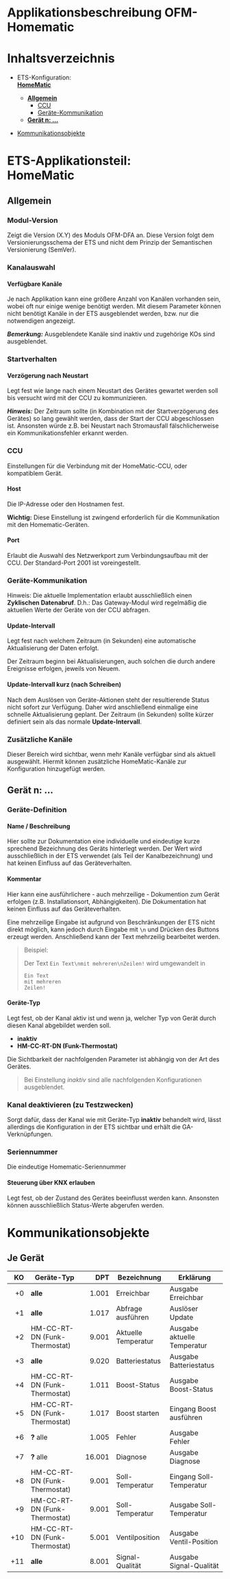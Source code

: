 <!-- SPDX-License-Identifier: AGPL-3.0-only -->
<!-- Copyright (C) 2025 Cornelius Köpp -->
# Applikationsbeschreibung OFM-Homematic



# Inhaltsverzeichnis

* ETS-Konfiguration:<br />
  [**HomeMatic**](#ets-applikationsteilhomematic)
    * [**Allgemein**](#allgemein)
      * [CCU](#ccu)
      * [Geräte-Kommunikation](#geräte-kommunikation)
    * [**Gerät n: ...**](#gerät-n-)
    <!-- * [**(mehr)**](#mehr) -->

* [Kommunikationsobjekte](#kommunikationsobjekte)






# ETS-Applikationsteil:<br />HomeMatic


## Allgemein

### Modul-Version

Zeigt die Version (X.Y) des Moduls OFM-DFA an.
Diese Version folgt dem Versionierungsschema der ETS und nicht dem Prinzip der Semantischen Versionierung (SemVer).


<!-- DOC -->
### Kanalauswahl

#### Verfügbare Kanäle

Je nach Applikation kann eine größere Anzahl von Kanälen vorhanden sein,
wobei oft nur einige wenige benötigt werden.
Mit diesem Parameter können nicht benötigt Kanäle in der ETS ausgeblendet werden, bzw. nur die notwendigen angezeigt.

***Bemerkung:***
Ausgeblendete Kanäle sind inaktiv und zugehörige KOs sind ausgeblendet.


### Startverhalten

#### Verzögerung nach Neustart

Legt fest wie lange nach einem Neustart des Gerätes gewartet werden soll
bis versucht wird mit der CCU zu kommunizieren.

***Hinweis:*** 
Der Zeitraum sollte (in Kombination mit der Startverzögerung des Gerätes) so lang gewählt werden, 
dass der Start der CCU abgeschlossen ist. 
Ansonsten würde z.B. bei Neustart nach Stromausfall fälschlicherweise ein Kommunikationsfehler erkannt werden.  


### CCU

Einstellungen für die Verbindung mit der HomeMatic-CCU, oder kompatiblem Gerät.

#### Host

Die IP-Adresse oder den Hostnamen fest.

**Wichtig:** Diese Einstellung ist zwingend erforderlich für die Kommunikation mit den Homematic-Geräten. 


#### Port

Erlaubt die Auswahl des Netzwerkport zum Verbindungsaufbau mit der CCU.
Der Standard-Port 2001 ist voreingestellt.


### Geräte-Kommunikation

Hinweis: Die aktuelle Implementation erlaubt ausschließlich einen **Zyklischen Datenabruf**.
D.h.: Das Gateway-Modul wird regelmäßig die aktuellen Werte der Geräte von der CCU abfragen.  

#### Update-Intervall

Legt fest nach welchem Zeitraum (in Sekunden) eine automatische Aktualisierung der Daten erfolgt.

Der Zeitraum beginn bei Aktualisierungen, auch solchen die durch andere Ereignisse erfolgen, jeweils von Neuem. 
 

#### Update-Intervall kurz (nach Schreiben)

Nach dem Auslösen von Geräte-Aktionen steht der resultierende Status nicht sofort zur Verfügung.
Daher wird anschließend einmalige eine schnelle Aktualisierung geplant.
Der Zeitraum (in Sekunden) sollte kürzer definiert sein als das normale **Update-Intervall**.

### Zusätzliche Kanäle
Dieser Bereich wird sichtbar, wenn mehr Kanäle verfügbar sind als aktuell ausgewählt. Hiermit können zusätzliche HomeMatic-Kanäle zur Konfiguration hinzugefügt werden.


## Gerät n: ...

### Geräte-Definition


<!-- DOC -->
#### Name / Beschreibung

Hier sollte zur Dokumentation eine individuelle und eindeutige kurze sprechend Bezeichnung des Geräts hinterlegt werden.
Der Wert wird ausschließlich in der ETS verwendet (als Teil der Kanalbezeichnung) und hat keinen Einfluss auf das Geräteverhalten.


<!-- DOC -->
#### Kommentar

Hier kann eine ausführlichere - auch mehrzeilige - Dokumention zum Gerät erfolgen (z.B. Installationsort, Abhängigkeiten).
Die Dokumentation hat keinen Einfluss auf das Geräteverhalten.

Eine mehrzeilige Eingabe ist aufgrund von Beschränkungen der ETS nicht direkt möglich,
kann jedoch durch Eingabe mit `\n` und Drücken des Buttons erzeugt werden.
Anschließend kann der Text mehrzeilig bearbeitet werden.

<!-- DOCEND -->
> Beispiel:
>
> Der Text `Ein Text\nmit mehreren\nZeilen!` wird umgewandelt in
> ```
> Ein Text
> mit mehreren
> Zeilen!
> ```


<!-- DOC -->
#### Geräte-Typ

Legt fest, ob der Kanal aktiv ist und wenn ja, 
welcher Typ von Gerät durch diesen Kanal abgebildet werden soll.

* **inaktiv**
* **HM-CC-RT-DN (Funk-Thermostat)**

Die Sichtbarkeit der nachfolgenden Parameter ist abhängig von der Art des Gerätes.  

> Bei Einstellung *inaktiv* sind alle nachfolgenden Konfigurationen ausgeblendet.



<!-- DOC -->
### Kanal deaktivieren (zu Testzwecken)

Sorgt dafür, dass der Kanal wie mit Geräte-Typ **inaktiv** behandelt wird, 
lässt allerdings die Konfiguration in der ETS sichtbar und erhält die GA-Verknüpfungen. 

<!-- DOC -->
### Seriennummer

Die eindeutige Homematic-Seriennummer


<!-- DOC -->
#### Steuerung über KNX erlauben

Legt fest, ob der Zustand des Gerätes beeinflusst werden kann.
Ansonsten können ausschließlich Status-Werte abgerufen werden.




# Kommunikationsobjekte

## Je Gerät

|       KO | Geräte-Typ                    |    DPT | Bezeichnung                | Erklärung                   |
|---------:|-------------------------------|-------:|----------------------------|-----------------------------|
|       +0 | **alle**                      |  1.001 | Erreichbar                 | Ausgabe Erreichbar          |
|       +1 | **alle**                      |  1.017 | Abfrage ausführen          | Auslöser Update             |
|       +2 | HM-CC-RT-DN (Funk-Thermostat) |  9.001 | Aktuelle Temperatur        | Ausgabe aktuelle Temperatur |
|       +3 | **alle**                      |  9.020 | Batteriestatus             | Ausgabe Batteriestatus      |
|       +4 | HM-CC-RT-DN (Funk-Thermostat) |  1.011 | Boost-Status               | Ausgabe Boost-Status        |
|       +5 | HM-CC-RT-DN (Funk-Thermostat) |  1.017 | Boost starten              | Eingang Boost ausführen     |
|       +6 | **?** alle                    |  1.005 | Fehler                     | Ausgabe Fehler              |
|       +7 | **?** alle                    | 16.001 | Diagnose                   | Ausgabe Diagnose            |
|       +8 | HM-CC-RT-DN (Funk-Thermostat) |  9.001 | Soll-Temperatur            | Eingang Soll-Temperatur     |
|       +9 | HM-CC-RT-DN (Funk-Thermostat) |  9.001 | Soll-Temperatur            | Ausgabe Soll-Temperatur     |
|      +10 | HM-CC-RT-DN (Funk-Thermostat) |  5.001 | Ventilposition             | Ausgabe Ventil-Position     |
|      +11 | **alle**                      |  8.001 | Signal-Qualität            | Ausgabe Signal-Qualität     |

